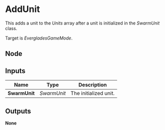 # AddUnit
This adds a unit to the *Units* array after a unit is initialized
 in the *SwarmUnit* class.  

Target is *EvergladesGameMode*.  

## Node

## Inputs
|Name           |Type       |Description            |
|---------------|-----------|-----------------------|
|**SwarmUnit**  |*SwarmUnit*|The initialized unit.  |

## Outputs
**None**